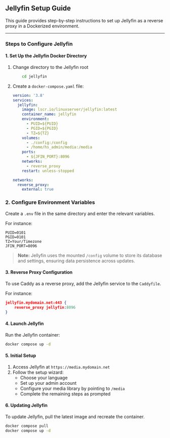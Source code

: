 ## Jellyfin Setup Guide

This guide provides step-by-step instructions to set up Jellyfin as a reverse proxy in a Dockerized environment.

---

### Steps to Configure Jellyfin

#### 1. Set Up the Jellyfin Docker Directory

1. Change directory to the Jellyfin root

    ```bash
        cd jellyfin
    ```

2. Create a `docker-compose.yaml` file:

   ```yaml
   version: '3.8'
   services:
     jellyfin:
       image: lscr.io/linuxserver/jellyfin:latest
       container_name: jellyfin
       environment:
         - PUID=${PUID}
         - PGID=${PGID}
         - TZ=${TZ}
       volumes:
         - ./config:/config
         - /home/hs_admin/media:/media
       ports:
         - ${JFIN_PORT}:8096
       networks:
         - reverse_proxy
       restart: unless-stopped
   
   networks:
     reverse_proxy:
       external: true
   ```

### 2. Configure Environment Variables

Create a `.env` file in the same directory and enter the relevant variables.

For instance:

```plaintext
PUID=0101
PGID=0101
TZ=Your/Timezone
JFIN_PORT=8096
```

> **Note:** Jellyfin uses the mounted `/config` volume to store its database and settings, ensuring data persistence across updates.

#### 3. Reverse Proxy Configuration

To use Caddy as a reverse proxy, add the Jellyfin service to the `Caddyfile`.

For instance:

```json
jellyfin.mydomain.net:443 {
    reverse_proxy jellyfin:8096
}
```

#### 4. Launch Jellyfin

Run the Jellyfin container:

```bash
docker compose up -d
```

#### 5. Initial Setup

1. Access Jellyfin at `https://media.mydomain.net`
2. Follow the setup wizard:
   - Choose your language
   - Set up your admin account
   - Configure your media library by pointing to `/media`
   - Complete the remaining steps as prompted

#### 6. Updating Jellyfin

To update Jellyfin, pull the latest image and recreate the container.

```bash
docker compose pull
docker compose up -d
```